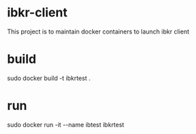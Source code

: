 # ibkr-client
This project is to maintain docker containers to launch ibkr client

# build
sudo docker build -t ibkrtest .

# run
sudo docker run -it --name ibtest ibkrtest 